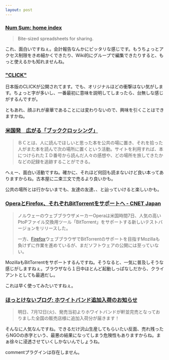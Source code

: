 ```yaml
---
layout: post
---
```

<h3><a href="http://numsum.com/">Num Sum: home index</a></h3>
<blockquote><p>Bite-sized spreadsheets for sharing.</p>
</blockquote>
<p>これ、面白いですねぇ。会計報告なんかにピッタリな感じです。もうちょっとアクセス制限をきめ細かくできたり、Wiki的にグループで編集できたりすると、もっと使えるかも知れませんね。</p>
<h3><a href="http://hottokenai.jp/cybervision/index3.html">&quot;CLICK&quot;</a></h3>
<p>日本版のCLICKが公開されてます。でも、オリジナルほどの衝撃はない気がします。ちょっと字が多いし、一番最初に意味を説明してしまったら、台無しな感じがするんですが。</p>
<p>ともあれ、顔ぶれが豪華であることには変わりないので、興味を引くことはできますかね。</p>
<h3><a href="http://www.sankei.co.jp/enak/2005/may/kiji/08bccross.html">米国発　広がる「ブッククロッシング」</a></h3>
<blockquote><p>ＢＣとは、人に読んでほしいと思った本を公共の場に置き、それを拾った人がまた本を読んで次の場所に置くという活動。サイトを利用すれば、本につけられたＩＤ番号から読んだ人々の感想や、どの場所を旅してきたかなどの記録を追跡することができる。</p>
</blockquote>
<p>へぇー、面白い活動ですね。確かに、それほど何回も読まないけど良い本ってありますからね。古本屋に二束三文で売るより良いかも。</p>
<p>公共の場所とは行かないまでも、友達の友達、、と辿っていけると楽しいかも。</p>
<h3><a href="http://japan.cnet.com/news/media/story/0,2000047715,20085161,00.htm?ref=rss">OperaとFirefox、それぞれBitTorrentをサポートへ - CNET Japan</a></h3>
<blockquote><p>ノルウェーのウェブブラウザメーカーOperaは米国時間7日、人気の高いPtoPファイル交換用ツール「BitTorrent」をサポートする新しいテストバージョンをリリースした。</p>
<p>一方、<a href="http://www.mozilla-japan.org/products/firefox/">Firefox</a>ウェブブラウザでBitTorrentのサポートを目指すMozillaも負けずに作業を進めているが、まだソフトウェアの公開には至っていない。</p>
</blockquote>
<p>MozillaもBitTorrentをサポートするんですね。そうなると、一気に普及しそうな感じがしますねぇ。ブラウザなら１日中ほとんど起動しっぱなしだから、クライアントとしても最適だし。</p>
<p>これは早く使ってみたいですねぇ。</p>
<h3><a href="http://www.hottokenai.jp/blog/archives/001_campaign_news/000074.html">ほっとけないブログ: ホワイトバンド追加入荷のお知らせ</a></h3>
<blockquote><p>明日、7月12日(火)、発売当初よりホワイトバンドが軒並完売となっておりました全国の販売店様に追加入荷分が届きます！</p>
</blockquote>
<p>そんなに人気なんですね。できるだけ沢山生産してもらいたい反面、売れ残ったらNGOの赤字という、最悪の結果になってしまう危険性もありますからね。まぁ徐々に浸透させていくしかないんでしょうね。</p>
<p><span class="error">commentプラグインは存在しません。</span> </p>
